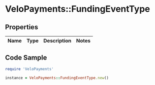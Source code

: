 # VeloPayments::FundingEventType

## Properties

Name | Type | Description | Notes
------------ | ------------- | ------------- | -------------

## Code Sample

```ruby
require 'VeloPayments'

instance = VeloPayments::FundingEventType.new()
```


